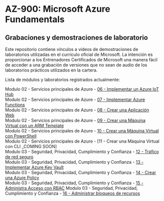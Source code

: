 # AZ-900: Microsoft Azure Fundamentals


## Grabaciones y demostraciones de laboratorio

Este repositorio contiene vínculos a vídeos de demostraciones de laboratorios utilizadas en el currículo oficial de Microsoft.
La intención es proporcionar a los Entrenadores Certificados de Microsoft una manera fácil de acceder a una grabación de versiones que no sean de audio de los laboratorios prácticos utilizados en la cartera.

Lista de módulos y laboratorios registrados actualmente:


Modulo 02 - Servicios principales de Azure -  [06 - Implementar un Azure IoT Hub](https://wwlcontent.azureedge.net/moc/Exported/AZ-900\AZ900-Implement-an-AzureIotHub.mp4)  
Modulo 02 - Servicios principales de Azure -  [07 - Implementar Azure Functions](https://wwlcontent.azureedge.net/moc/Exported/AZ-900\AZ900-Implment-Azure-Functions.mp4)  
Modulo 02 - Servicios principales de Azure -  [08 - Crear una Aplicación Web](https://wwlcontent.azureedge.net/moc/Exported/AZ-900\AZ900-CreateaWebApp.mp4)  
Modulo 02 - Servicios principales de Azure -  [09 - Crear una Máquina Virtual con un ARM Template](https://wwlcontent.azureedge.net/moc/Exported/AZ-900\AZ900-CreateaVMWithaTemplate.mp4)  
Modulo 02 - Servicios principales de Azure -  [10 - Crear una Máquina Virtual con PowerShell](https://wwlcontent.azureedge.net/moc/Exported/AZ-900\AZ900-CreateaVMwithPowershell.mp4)  
Modulo 02 - Servicios principales de Azure -  [11 - Crear una Máquina Virtual con CLI _COMING SOON]  
Modulo 03 - Seguridad, Privacidad, Cumplimiento y Confianza -  [12 - Tráfico de red seguro](https://wwlcontent.azureedge.net/moc/Exported/AZ-900\AZ900-SecureNetworkTraffic.mp4)  
Modulo 03 - Seguridad, Privacidad, Cumplimiento y Confianza -  [13 - Implementar Azure Key Vault](https://wwlcontent.azureedge.net/moc/Exported/AZ-900\AZ900%20-%2013%20Implement%20Azure%20Key%20Vault.mp4)  
Modulo 03 - Seguridad, Privacidad, Cumplimiento y Confianza -  [14 - Crear una Azure Policy](https://wwlcontent.azureedge.net/moc/Exported/AZ-900\AZ900-CreateAzurePolicy.mp4)  
Modulo 03 - Seguridad, Privacidad, Cumplimiento y Confianza -  [15 - Administra Acceso con RBAC](https://wwlcontent.azureedge.net/moc/Exported/AZ-900\AZ900-ManageAccesswithRBAC.mp4) 
Modulo 03 - Seguridad, Privacidad, Cumplimiento y Confianza -  [16 - Administrar bloqueos de recursos](https://wwlcontent.azureedge.net/moc/Exported/AZ-900\AZ900-ManageResourceLocks.mp4)  


